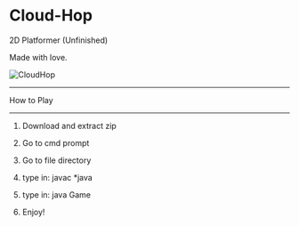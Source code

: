 # Cloud-Hop
2D Platformer (Unfinished)


Made with love. 


![CloudHop](https://user-images.githubusercontent.com/83879364/146385223-502f7819-7dec-4016-8643-f9fd5ba23305.png)



_______________________________
How to Play
________________________________

1. Download and extract zip

2. Go to cmd prompt

3. Go to file directory

4. type in: javac *java

5. type in: java Game

6. Enjoy!
